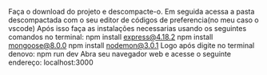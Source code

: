 Faça o download do projeto e descompacte-o. Em seguida acessa a pasta descompactada com o seu editor de códigos de preferencia(no meu caso o vscode)
Após isso faça as instalações necessarias usando os seguintes comandos no terminal:
npm install express@4.18.2
npm install mongoose@8.0.0
npm install nodemon@3.0.1
Logo após digite no terminal denovo: npm run dev
Abra seu navegador web e acesse o seguinte endereço: localhost:3000
